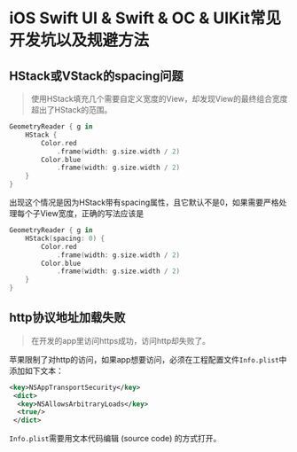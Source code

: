 # iOS Swift UI & Swift & OC & UIKit常见开发坑以及规避方法

## HStack或VStack的spacing问题
> 使用HStack填充几个需要自定义宽度的View，却发现View的最终组合宽度超出了HStack的范围。

```swift
GeometryReader { g in
	HStack {
		Color.red
			.frame(width: g.size.width / 2)
		Color.blue
			.frame(width: g.size.width / 2)
	}
}
```
出现这个情况是因为HStack带有spacing属性，且它默认不是0，如果需要严格处理每个子View宽度，正确的写法应该是
```swift
GeometryReader { g in
	HStack(spacing: 0) {
		Color.red
			.frame(width: g.size.width / 2)
		Color.blue
			.frame(width: g.size.width / 2)
	}
}
```
## http协议地址加载失败
> 在开发的app里访问https成功，访问http却失败了。

苹果限制了对http的访问，如果app想要访问，必须在工程配置文件`Info.plist`中添加如下文本：
```xml
<key>NSAppTransportSecurity</key>
 <dict>
  <key>NSAllowsArbitraryLoads</key>
  <true/>
 </dict>
```
`Info.plist`需要用文本代码编辑 (source code) 的方式打开。